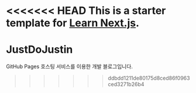 <<<<<<< HEAD
This is a starter template for [Learn Next.js](https://nextjs.org/learn).
=======
# JustDoJustin
GitHub Pages 호스팅 서비스를 이용한 개발 블로그입니다.
>>>>>>> ddbdd1211de80175d8ced86f0963ced3271b26b4
